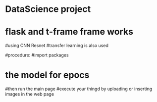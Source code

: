 # DataScience project
# flask and t-frame frame works
#using CNN Resnet
#transfer learning is also used

#procedure:
#import packages
# the model for epocs
#then run the main page
#execute your thingd by uploading or inserting images in the web page
